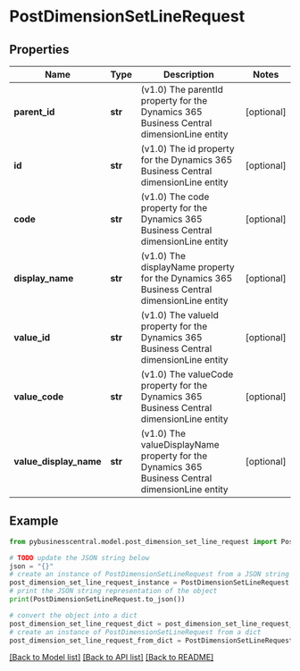 # PostDimensionSetLineRequest


## Properties

Name | Type | Description | Notes
------------ | ------------- | ------------- | -------------
**parent_id** | **str** | (v1.0) The parentId property for the Dynamics 365 Business Central dimensionLine entity | [optional] 
**id** | **str** | (v1.0) The id property for the Dynamics 365 Business Central dimensionLine entity | [optional] 
**code** | **str** | (v1.0) The code property for the Dynamics 365 Business Central dimensionLine entity | [optional] 
**display_name** | **str** | (v1.0) The displayName property for the Dynamics 365 Business Central dimensionLine entity | [optional] 
**value_id** | **str** | (v1.0) The valueId property for the Dynamics 365 Business Central dimensionLine entity | [optional] 
**value_code** | **str** | (v1.0) The valueCode property for the Dynamics 365 Business Central dimensionLine entity | [optional] 
**value_display_name** | **str** | (v1.0) The valueDisplayName property for the Dynamics 365 Business Central dimensionLine entity | [optional] 

## Example

```python
from pybusinesscentral.model.post_dimension_set_line_request import PostDimensionSetLineRequest

# TODO update the JSON string below
json = "{}"
# create an instance of PostDimensionSetLineRequest from a JSON string
post_dimension_set_line_request_instance = PostDimensionSetLineRequest.from_json(json)
# print the JSON string representation of the object
print(PostDimensionSetLineRequest.to_json())

# convert the object into a dict
post_dimension_set_line_request_dict = post_dimension_set_line_request_instance.to_dict()
# create an instance of PostDimensionSetLineRequest from a dict
post_dimension_set_line_request_from_dict = PostDimensionSetLineRequest.from_dict(post_dimension_set_line_request_dict)
```
[[Back to Model list]](../README.md#documentation-for-models) [[Back to API list]](../README.md#documentation-for-api-endpoints) [[Back to README]](../README.md)



